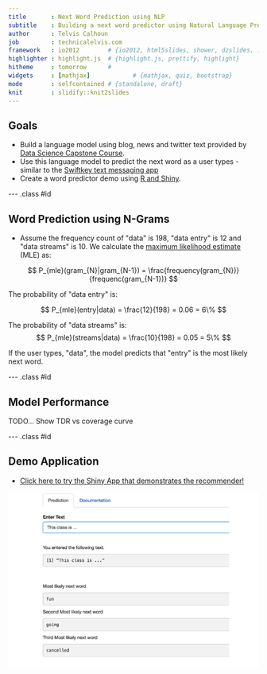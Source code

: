```yaml
---
title       : Next Word Prediction using NLP
subtitle    : Building a next word predictor using Natural Language Processing Techniques
author      : Telvis Calhoun
job         : technicalelvis.com
framework   : io2012        # {io2012, html5slides, shower, dzslides, ...}
highlighter : highlight.js  # {highlight.js, prettify, highlight}
hitheme     : tomorrow      #
widgets     : [mathjax]            # {mathjax, quiz, bootstrap}
mode        : selfcontained # {standalone, draft}
knit        : slidify::knit2slides
---
```


## Goals

- Build a language model using blog, news and twitter text provided by [Data Science Capstone Course](https://www.coursera.org/learn/data-science-project/home/welcome).
- Use this language model to predict the next word as a user types - similar to the [Swiftkey text messaging app](https://swiftkey.com/en) 
- Create a word predictor demo using [R and Shiny](http://shiny.rstudio.com/).

--- .class #id

## Word Prediction using N-Grams
- Assume the frequency count of "data" is 198, "data entry" is 12 and "data streams" is 10. We calculate the [maximum likelihood estimate](https://en.wikipedia.org/wiki/Maximum_likelihood) (MLE) as:

$$
P_{mle}(gram_{N}|gram_{N-1}) = \frac{frequency(gram_{N})}{frequenc(gram_{N-1})}
$$

The probability of "data entry" is:

$$
P_{mle}(entry|data) = \frac{12}{198} = 0.06 = 6\%
$$

The probability of "data streams" is:
$$
P_{mle}(streams|data) = \frac{10}{198} = 0.05 = 5\%
$$

If the user types, "data", the model predicts that "entry" is the most likely next word.

--- .class #id


## Model Performance

TODO... Show TDR vs coverage curve


--- .class #id


## Demo Application

- [Click here to try the Shiny App that demonstrates the recommender!](https://technicalelvis.shinyapps.io/shiny_demo_word_predictor/)

<img src="assets/fig/unnamed-chunk-1-1.png" title="plot of chunk unnamed-chunk-1" alt="plot of chunk unnamed-chunk-1" style="display: block; margin: auto;" />
